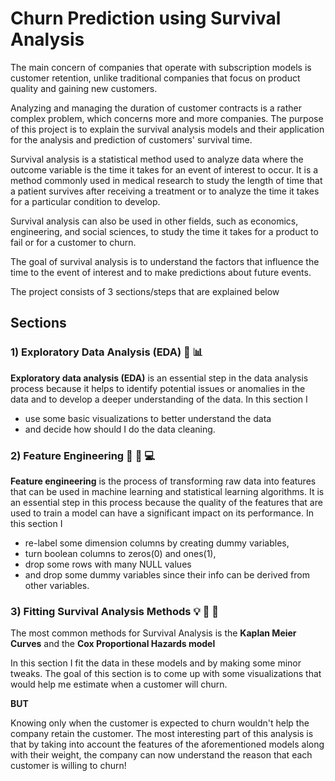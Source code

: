 # Churn Prediction using Survival Analysis

The main concern of companies that operate with subscription models is customer retention,
unlike traditional companies that focus on product quality and gaining new customers. 

Analyzing and managing the duration of customer contracts is a rather complex problem,
which concerns more and more companies. The purpose of this project is to explain the
survival analysis models and their application for the analysis and prediction of 
customers' survival time.

Survival analysis is a statistical method used to analyze data where the outcome variable
is the time it takes for an event of interest to occur. 
It is a method commonly used in medical research to study the length of time that a 
patient survives after receiving a treatment or to analyze the time it takes for a
particular condition to develop. 

Survival analysis can also be used in other fields, such as economics, engineering, and
social sciences, to study the time it takes for a product to fail or for a customer 
to churn. 

The goal of survival analysis is to understand the factors that influence the time to 
the event of interest and to make predictions about future events.

The project consists of 3 sections/steps that are explained below

## Sections

### 1) Exploratory Data Analysis (EDA) :mag_right: :bar_chart:
**Exploratory data analysis (EDA)** is an essential step in the data analysis process 
because it helps to identify potential issues or anomalies in the data and to develop 
a deeper understanding of the data. In this section I 
* use some basic visualizations to better understand the data 
* and decide how should I do the data 
  cleaning.

### 2) Feature Engineering :wrench: :hammer: :computer:
**Feature engineering** is the process of transforming raw data into features that can be 
used in machine learning and statistical learning algorithms. It is an essential step in 
this process because the quality of the features that are used to train a model can 
have a significant impact on its performance. In this section I 
* re-label some dimension columns by creating dummy variables, 
* turn boolean columns to zeros(0) and ones(1), 
* drop some rows with many NULL values 
* and drop some dummy variables since their info can be derived from other variables.

### 3) Fitting Survival Analysis Methods :bulb: :tada: :sparkler:
The most common methods for Survival Analysis is the **Kaplan Meier Curves** and the 
**Cox Proportional Hazards model**

In this section I fit the data in these models and by making some minor tweaks.
The goal of this section is to come up with some visualizations that would help me 
estimate when a customer will churn. 

**BUT**

Knowing only when the customer is expected to churn wouldn't help the company retain 
the customer. The most interesting part of this analysis is that by taking into account 
the features of the aforementioned models along with their weight, the company can now 
understand the reason that each customer is willing to churn!